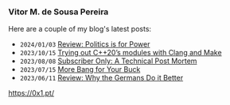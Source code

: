 ### Vitor M. de Sousa Pereira

Here are a couple of my blog's latest posts:

<!--START_SECTION:feed-->
* `2024/01/03` [Review: Politics is for Power](https://0x1.pt/2024/01/03/review-politics-is-for-power/)
* `2023/10/15` [Trying out C++20’s modules with Clang and Make](https://0x1.pt/2023/10/15/trying-out-c++20s-modules-with-clang-and-make/)
* `2023/08/08` [Subscriber Only: A Technical Post Mortem](https://0x1.pt/2023/08/08/subscriber-only-a-technical-post-mortem/)
* `2023/07/15` [More Bang for Your Buck](https://0x1.pt/2023/07/15/more-bang-for-your-buck/)
* `2023/06/11` [Review: Why the Germans Do it Better](https://0x1.pt/2023/06/11/review-why-the-germans-do-it-better/)
<!--END_SECTION:feed-->

https://0x1.pt/
